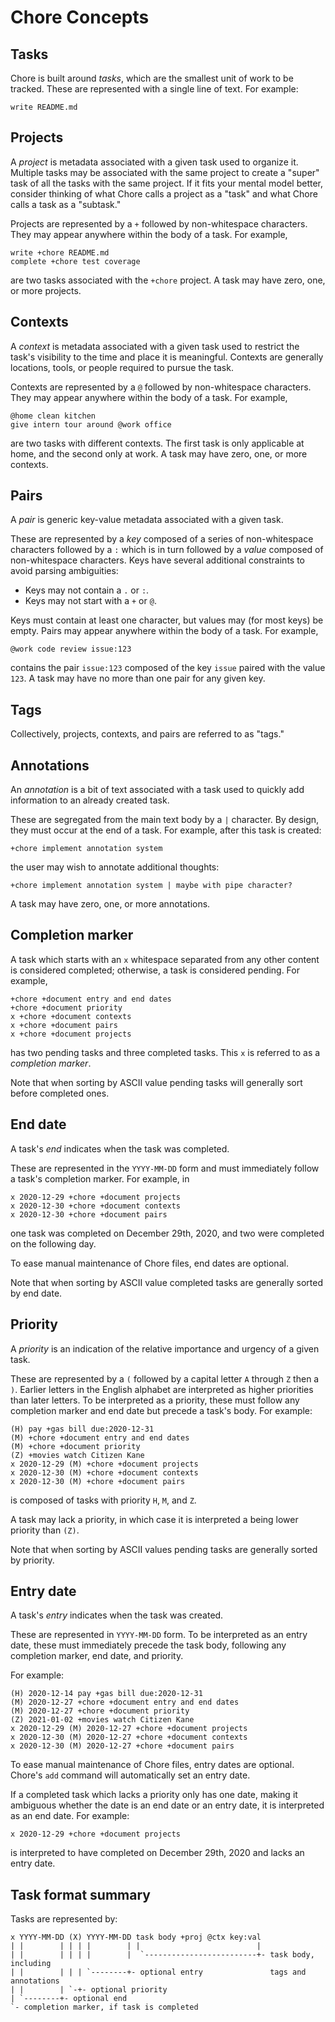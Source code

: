 # Chore Concepts

## Tasks

Chore is built around _tasks_, which are the smallest unit of work to be
tracked.  These are represented with a single line of text.  For example:

```
write README.md
```

## Projects

A _project_ is metadata associated with a given task used to organize it.
Multiple tasks may be associated with the same project to create a "super" task
of all the tasks with the same project.  If it fits your mental model better,
consider thinking of what Chore calls a project as a "task" and what Chore
calls a task as a "subtask."

Projects are represented by a `+` followed by non-whitespace characters.  They
may appear anywhere within the body of a task.  For example,

```
write +chore README.md
complete +chore test coverage
```

are two tasks associated with the `+chore` project.  A task may have zero, one,
or more projects.

## Contexts

A _context_ is metadata associated with a given task used to restrict the
task's visibility to the time and place it is meaningful.  Contexts are
generally locations, tools, or people required to pursue the task.

Contexts are represented by a `@` followed by non-whitespace characters.  They
may appear anywhere within the body of a task.  For example,

```
@home clean kitchen
give intern tour around @work office
```

are two tasks with different contexts.  The first task is only applicable at
home, and the second only at work.  A task may have zero, one, or more
contexts.

## Pairs

A _pair_ is generic key-value metadata associated with a given task.

These are represented by a _key_ composed of a series of non-whitespace
characters followed by a `:` which is in turn followed by a _value_ composed of
non-whitespace characters.  Keys have several additional constraints to avoid
parsing ambiguities:

- Keys may not contain a `.` or `:`.
- Keys may not start with a `+` or `@`.

Keys must contain at least one character, but values may (for most keys) be
empty.  Pairs may appear anywhere within the body of a task.  For example,

```
@work code review issue:123
```

contains the pair `issue:123` composed of the key `issue` paired with the value
`123`.  A task may have no more than one pair for any given key.

## Tags

Collectively, projects, contexts, and pairs are referred to as "tags."

## Annotations

An _annotation_ is a bit of text associated with a task used to quickly add
information to an already created task.

These are segregated from the main text body by a `|` character.  By design,
they must occur at the end of a task.  For example, after this task is created:

```
+chore implement annotation system
```

the user may wish to annotate additional thoughts:

```
+chore implement annotation system | maybe with pipe character?
```

A task may have zero, one, or more annotations.

## Completion marker

A task which starts with an `x` whitespace separated from any other content is
considered completed; otherwise, a task is considered pending. For example,

```
+chore +document entry and end dates
+chore +document priority
x +chore +document contexts
x +chore +document pairs
x +chore +document projects
```

has two pending tasks and three completed tasks.  This `x` is referred to as a
_completion marker_.

Note that when sorting by ASCII value pending tasks will generally sort before
completed ones.

## End date

A task's _end_ indicates when the task was completed.

These are represented in the `YYYY-MM-DD` form and must immediately follow a
task's completion marker.  For example, in

```
x 2020-12-29 +chore +document projects
x 2020-12-30 +chore +document contexts
x 2020-12-30 +chore +document pairs
```

one task was completed on December 29th, 2020, and two were completed on the
following day.

To ease manual maintenance of Chore files, end dates are optional.

Note that when sorting by ASCII value completed tasks are generally sorted by
end date.

## Priority

A _priority_ is an indication of the relative importance and urgency of a given
task.

These are represented by a `(` followed by a capital letter `A` through `Z`
then a `)`.  Earlier letters in the English alphabet are interpreted as higher
priorities than later letters.  To be interpreted as a priority, these must
follow any completion marker and end date but precede a task's body.  For
example:

```
(H) pay +gas bill due:2020-12-31
(M) +chore +document entry and end dates
(M) +chore +document priority
(Z) +movies watch Citizen Kane
x 2020-12-29 (M) +chore +document projects
x 2020-12-30 (M) +chore +document contexts
x 2020-12-30 (M) +chore +document pairs
```

is composed of tasks with priority `H`, `M`, and `Z`.

A task may lack a priority, in which case it is interpreted a being lower
priority than `(Z)`.

Note that when sorting by ASCII values pending tasks are generally sorted by
priority.

## Entry date

A task's _entry_ indicates when the task was created.

These are represented in `YYYY-MM-DD` form.  To be interpreted as an entry
date, these must immediately precede the task body, following any completion
marker, end date, and priority.

For example:

```
(H) 2020-12-14 pay +gas bill due:2020-12-31
(M) 2020-12-27 +chore +document entry and end dates
(M) 2020-12-27 +chore +document priority
(Z) 2021-01-02 +movies watch Citizen Kane
x 2020-12-29 (M) 2020-12-27 +chore +document projects
x 2020-12-30 (M) 2020-12-27 +chore +document contexts
x 2020-12-30 (M) 2020-12-27 +chore +document pairs
```

To ease manual maintenance of Chore files, entry dates are optional.  Chore's
`add` command will automatically set an entry date.

If a completed task which lacks a priority only has one date, making it
ambiguous whether the date is an end date or an entry date, it is
interpreted as an end date.  For example:

```
x 2020-12-29 +chore +document projects
```

is interpreted to have completed on December 29th, 2020 and lacks an entry date.

## Task format summary

Tasks are represented by:

```
x YYYY-MM-DD (X) YYYY-MM-DD task body +proj @ctx key:val
| |        | | | |        | |                          |
| |        | | | |        |  `-------------------------+- task body, including
| |        | | | `--------+- optional entry               tags and annotations
| |        | `-+- optional priority
| `--------+- optional end
`- completion marker, if task is completed
```
